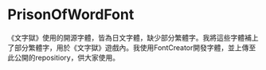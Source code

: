 # PrisonOfWordFont
《文字獄》使用的開源字體，皆為日文字體，缺少部分繁體字。我將這些字體補上了部分繁體字，用於《文字獄》遊戲內。我使用FontCreator開發字體，並上傳至此公開的repositiory，供大家使用。
